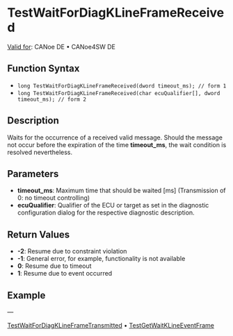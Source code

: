 # TestWaitForDiagKLineFrameReceived

[Valid for](../../../Shared/FeatureAvailability.md):  CANoe DE • CANoe4SW DE

## Function Syntax

- `long TestWaitForDiagKLineFrameReceived(dword timeout_ms); // form 1`
- `long TestWaitForDiagKLineFrameReceived(char ecuQualifier[], dword timeout_ms); // form 2`

## Description

Waits for the occurrence of a received valid message. Should the message not occur before the expiration of the time **timeout_ms**, the wait condition is resolved nevertheless.

## Parameters

- **timeout_ms**: Maximum time that should be waited [ms] (Transmission of 0: no timeout controlling)
- **ecuQualifier**: Qualifier of the ECU or target as set in the diagnostic configuration dialog for the respective diagnostic description.

## Return Values

- **-2**: Resume due to constraint violation
- **-1**: General error, for example, functionality is not available
- **0**: Resume due to timeout
- **1**: Resume due to event occurred

## Example

—

[TestWaitForDiagKLineFrameTransmitted](CAPLfunctionTestWaitForDiagKLineFrameTransmitted.md) • [TestGetWaitKLineEventFrame](CAPLfunctionTestGetWaitEventKLineFrame.md)
